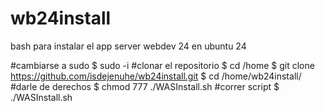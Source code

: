 # wb24install
bash para instalar el app server webdev 24 en ubuntu 24


#cambiarse a sudo
    $ sudo -i
#clonar el repositorio
    $ cd /home
    $ git clone https://github.com/isdejenuhe/wb24install.git
    $ cd /home/wb24install/
#darle de derechos
    $ chmod 777 ./WASInstall.sh
#correr script
    $ ./WASInstall.sh

